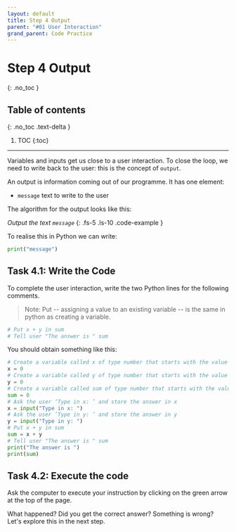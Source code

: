 ```yaml
---
layout: default
title: Step 4 Output
parent: "#01 User Interaction"
grand_parent: Code Practice
---
```


# Step 4 Output
{: .no_toc }

## Table of contents
{: .no_toc .text-delta }

1. TOC
{:toc}

---

Variables and inputs get us close to a user interaction. To close the loop, we need to write back to the user: this is the concept of `output`.

An output is information coming out of our programme. It has one element:

* `message` text to write to the user

The algorithm for the output looks like this:

_Output the text `message`_
{: .fs-5 .ls-10 .code-example }

To realise this in Python we can write:

```python
print("message")
```

## Task 4.1: Write the Code

To complete the user interaction, write the two Python lines for the following comments.

>Note: Put -- assigning a value to an existing variable -- is the same in python as creating a variable.

```python
# Put x + y in sum
# Tell user "The answer is " sum
```

You should obtain something like this:

```python
# Create a variable called x of type number that starts with the value 0
x = 0
# Create a variable called y of type number that starts with the value 0
y = 0
# Create a variable called sum of type number that starts with the value 0
sum = 0
# Ask the user ‘Type in x: ’ and store the answer in x
x = input("Type in x: ")
# Ask the user ‘Type in y: ’ and store the answer in y
y = input("Type in y: ")
# Put x + y in sum
sum = x + y
# Tell user "The answer is " sum
print("The answer is ")
print(sum)
```

## Task 4.2: Execute the code

Ask the computer to execute your instruction by clicking on the green arrow at the top of the page.

What happened? Did you get the correct answer? Something is wrong? Let's explore this in the next step.
